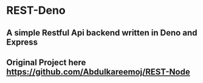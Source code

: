 # REST-Deno

## A simple Restful Api backend written in Deno and Express

## Original Project here https://github.com/Abdulkareemoj/REST-Node
